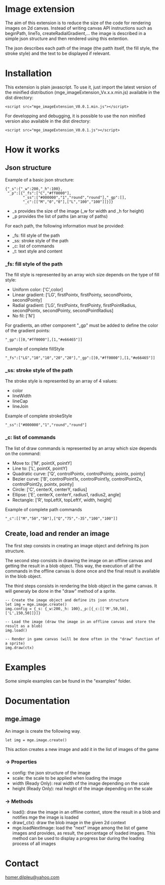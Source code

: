 # Image extension
The aim of this extension is to reduce the size of the code for rendering images on 2d canvas.
Instead of writing canvas API instructions such as beginPath, lineTo, createRadialGradient,... the image is described in a simple json structure and then rendered using this extention.

The json describes each path of the image (the patth itself, the fill style, the stroke style) and the text to be displayed if relevant.

# Installation
This extension is plain javascript. To use it, just import the latest version of the minified distribution (mge_imageExtension_Vx.x.x.min.js) available in the dist directory:

```
<script src="mge_imageExtension_V0.0.1.min.js"></script>
```

For developping and debugging, it is possible to use the non minified version also available in the dist directory:

```
<script src="mge_imageExtension_V0.0.1.js"></script>
```

# How it works
## Json structure

Example of a basic json structure:
```
{"_s":{"_w":200,"_h":100},
 "_p":[{"_fs":["C","#ff0000"],
        "_ss":["#000000","1","round","round"],"_gp":[],
        "_c":[["M","0","0"],["L","100","100"]]}]}
```

* _s provides the size of the image (_w for width and _h for height)
* _p provides the list of paths (an array of paths)

For each path, the following information must be provided:
* _fs: fill style of the path
* _ss: stroke style of the path
* _c: list of commands
* _t: text style and content

### _fs: fill style of the path
The fill style is represented by an array wich size depends on the type of fill style:
* Uniform color: ['C',color]
* Linear gradient: ['LG', firstPointx, firstPointy, secondPointx, secondPointy]
* Radial gradient: ['LG', firstPointx, firstPointy, firstPointRadius, secondPointx, secondPointy, secondPointRadius]
* No fil: ['N']

For gradients, an other component "_gp" must be added to define the color of the gradient points:
```
"_gp":[[0,"#ff0000"],[1,"#e66465"]]
```

Example of complete fillStyle
```
"_fs":["LG","10","10","20","20"],"_gp":[[0,"#ff0000"],[1,"#e66465"]]
```

### _ss: stroke style of the path
The stroke style is represented by an array of 4 values:
* color
* lineWidth
* lineCap
* lineJoin

Example of complete strokeStyle
```
"_ss":["#000000","1","round","round"]
```

### _c: list of commands
The list of draw commands is represented by an array which size depends on the command:
* Move to: ['M', pointX, pointY]
* Line to: ['L', pointX, pointY]
* Quadratic curve: ['Q', controlPointx, controlPointy, pointx, pointy]
* Bezier curve: ['B', controlPoint1x, controlPoint1y, controlPoint2x, controlPoint2y, pointx, pointy]
* Circle: ['C', centerX, centerY, radius]
* Ellipse: ['E', centerX, centerY, radius1, radius2, angle]
* Rectangle: ['R', topLeftX, topLeftY, width, height]

Example of complete path commands
```
"_c":[["M","50","50"],["Q","75","-35","100","100"]]
```


## Create, load and render an image
The first step consists in creating an image object and defining its json structure.

The second step consists in drawing the image on an offline canvas and getting the result in a blob object. This way, the execution of all the commands in the offline canvas is done once and the final result is available in the blob object.

The third steps consists in rendering the blob object in the game canvas. It will generaly be done in the "draw" method of a sprite.

```
-- Create the image object and define its json structure
let img = mge.image.create()
img.config = {_s: {_w:200,_h: 100},_p:[{_c:[['M',50,50],['L',150,50]]}]}

-- Load the image (draw the image in an offline canvas and store the result as a blob)
img.load()

-- Render in game canvas (will be done often in the "draw" function of a sprite)
img.draw(ctx)
```

# Examples
Some simple examples can be found in the "examples" folder.

# Documentation
## mge.image
An image is create the following way.

```
let img = mge.image.create()
```

This action creates a new image and add it in the list of images of the game 

### -> Properties
* config: the json structure of the image
* scale: the scale to be applied when loading the image
* width (Ready Only): real width of the image depending on the scale
* height (Ready Only): real height of the image depending on the scale

### -> Methods
* load(): draw the image in an offline context, store the result in a blob and notifies mge the image is loaded
* draw(_ctx): draw the blob image in the given 2d context
* mge.loadNextImage: load the "next" image among the list of game images and provides, as result, the percentage of loaded images. This method can be used to display a progress bar during the loading process of all images


# Contact
homer.dilpleu@yahoo.com
